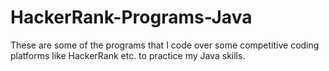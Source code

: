 # HackerRank-Programs-Java
These are some of the programs that I code over some competitive coding platforms like HackerRank etc. to practice my Java skills.
